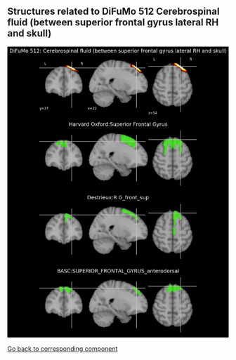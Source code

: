 


## Structures related to DiFuMo 512 Cerebrospinal fluid (between superior frontal gyrus lateral RH and skull)

![188](188.jpg "Structures related to DiFuMo 512 Cerebrospinal fluid (between superior frontal gyrus lateral RH and skull)")

[Go back to corresponding component](https://parietal-inria.github.io/DiFuMo/512/html/188.html)